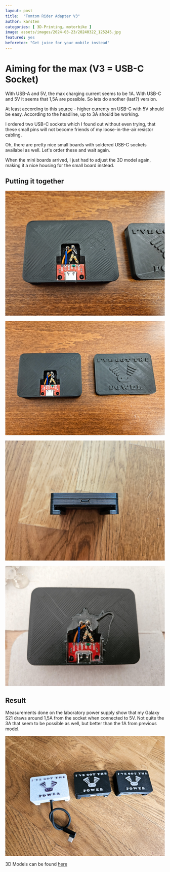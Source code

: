 ```yaml
---
layout: post
title:  "Tomtom Rider Adapter V3"
author: karsten
categories: [ 3D-Printing, motorbike ]
image: assets/images/2024-03-23/20240322_125245.jpg
featured: yes
beforetoc: "Get juice for your mobile instead"
---
```


# Aiming for the max (V3 =  USB-C Socket)

With USB-A and 5V, the max charging current seems to be 1A.
With USB-C and 5V it seems that 1,5A are possible. So lets do another (last?) version.

At least according to this [source](https://forum.digikey.com/t/simple-way-to-use-usb-type-c-to-get-5v-at-up-to-3a-15w/7016/33) - higher currenty on USB-C with 5V should be easy. According to the headline, up to 3A should be working.

I ordered two USB-C sockets which I found out without even trying, that these small pins will not become friends of my loose-in-the-air resistor cabling.

Oh, there are pretty nice small boards with soldered USB-C sockets availabel as well.
Let's order these and wait again.

When the mini boards arrived, I just had to adjust the 3D model again, making it a nice housing for the small board instead.

## Putting it together

![The board fits nicely into the bottom part](/assets/images/2024-03-23/20240321_231059.jpg)

![I decreased the height of the top part to save on printing time](/assets/images/2024-03-23/20240321_231104.jpg)

![The USB-C port seen from the side](/assets/images/2024-03-23/20240322_091409.jpg)

![Fixing everything with some two-component glue](/assets/images/2024-03-23/20240322_103936.jpg)


## Result

Measurements done on the laboratory power supply show that my Galaxy S21 draws around 1,5A from the socket when connected to 5V. Not quite the 3A that seem to be possible as well, but better than the 1A from previous model.

![All three versions of the design next to each other](/assets/images/2024-03-23/20240322_125245.jpg)

3D Models can be found [here](https://www.printables.com/de/model/817171-tomtom-rider-mount-adaptor-remix-v3)